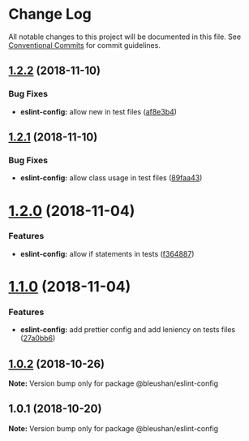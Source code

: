 # Change Log

All notable changes to this project will be documented in this file.
See [Conventional Commits](https://conventionalcommits.org) for commit guidelines.

## [1.2.2](https://github.com/BleuShan/bleushan/compare/@bleushan/eslint-config@1.2.1...@bleushan/eslint-config@1.2.2) (2018-11-10)


### Bug Fixes

* **eslint-config:** allow new in test files ([af8e3b4](https://github.com/BleuShan/bleushan/commit/af8e3b4))





## [1.2.1](https://github.com/BleuShan/bleushan/compare/@bleushan/eslint-config@1.2.0...@bleushan/eslint-config@1.2.1) (2018-11-10)


### Bug Fixes

* **eslint-config:** allow class usage in test files ([89faa43](https://github.com/BleuShan/bleushan/commit/89faa43))





# [1.2.0](https://github.com/BleuShan/bleushan/compare/@bleushan/eslint-config@1.1.0...@bleushan/eslint-config@1.2.0) (2018-11-04)


### Features

* **eslint-config:** allow if statements in tests ([f364887](https://github.com/BleuShan/bleushan/commit/f364887))





# [1.1.0](https://github.com/BleuShan/bleushan/compare/@bleushan/eslint-config@1.0.2...@bleushan/eslint-config@1.1.0) (2018-11-04)


### Features

* **eslint-config:** add prettier config and add leniency on tests files ([27a0bb6](https://github.com/BleuShan/bleushan/commit/27a0bb6))





## [1.0.2](https://github.com/BleuShan/bleushan/compare/@bleushan/eslint-config@1.0.1...@bleushan/eslint-config@1.0.2) (2018-10-26)

**Note:** Version bump only for package @bleushan/eslint-config





## 1.0.1 (2018-10-20)

**Note:** Version bump only for package @bleushan/eslint-config
